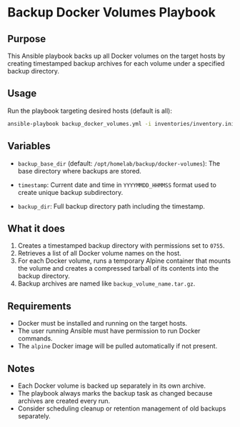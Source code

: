 # Backup Docker Volumes Playbook

## Purpose
This Ansible playbook backs up all Docker volumes on the target hosts by creating timestamped backup archives for each volume under a specified backup directory.

## Usage

Run the playbook targeting desired hosts (default is all):

```bash
ansible-playbook backup_docker_volumes.yml -i inventories/inventory.ini -e "target=your_target_group"
````

## Variables

* `backup_base_dir` (default: `/opt/homelab/backup/docker-volumes`):
  The base directory where backups are stored.

* `timestamp`:
  Current date and time in `YYYYMMDD_HHMMSS` format used to create unique backup subdirectory.

* `backup_dir`:
  Full backup directory path including the timestamp.

## What it does

1. Creates a timestamped backup directory with permissions set to `0755`.
2. Retrieves a list of all Docker volume names on the host.
3. For each Docker volume, runs a temporary Alpine container that mounts the volume and creates a compressed tarball of its contents into the backup directory.
4. Backup archives are named like `backup_volume_name.tar.gz`.

## Requirements

* Docker must be installed and running on the target hosts.
* The user running Ansible must have permission to run Docker commands.
* The `alpine` Docker image will be pulled automatically if not present.

## Notes

* Each Docker volume is backed up separately in its own archive.
* The playbook always marks the backup task as changed because archives are created every run.
* Consider scheduling cleanup or retention management of old backups separately.
